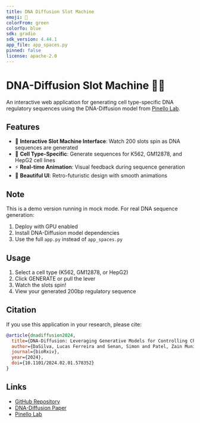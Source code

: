 ```yaml
---
title: DNA Diffusion Slot Machine
emoji: 🧬
colorFrom: green
colorTo: blue
sdk: gradio
sdk_version: 4.44.1
app_file: app_spaces.py
pinned: false
license: apache-2.0
---
```


# DNA-Diffusion Slot Machine 🎰🧬

An interactive web application for generating cell type-specific DNA regulatory sequences using the DNA-Diffusion model from [Pinello Lab](https://pinellolab.org).

## Features

- 🎰 **Interactive Slot Machine Interface**: Watch 200 slots spin as DNA sequences are generated
- 🧬 **Cell Type-Specific**: Generate sequences for K562, GM12878, and HepG2 cell lines
- ⚡ **Real-time Animation**: Visual feedback during sequence generation
- 🎨 **Beautiful UI**: Retro-futuristic design with smooth animations

## Note

This is a demo version running in mock mode. For real DNA sequence generation:
1. Deploy with GPU enabled
2. Install DNA-Diffusion model dependencies
3. Use the full `app.py` instead of `app_spaces.py`

## Usage

1. Select a cell type (K562, GM12878, or HepG2)
2. Click GENERATE or pull the lever
3. Watch the slots spin!
4. View your generated 200bp regulatory sequence

## Citation

If you use this application in your research, please cite:

```bibtex
@article{dnadiffusion2024,
  title={DNA-Diffusion: Leveraging Generative Models for Controlling Chromatin Accessibility and Gene Expression via Synthetic Regulatory Elements},
  author={DaSilva, Lucas Ferreira and Senan, Simon and Patel, Zain Munir and others},
  journal={bioRxiv},
  year={2024},
  doi={10.1101/2024.02.01.578352}
}
```

## Links

- [GitHub Repository](https://github.com/pinellolab/gradio-dna-diffusion)
- [DNA-Diffusion Paper](https://www.biorxiv.org/content/10.1101/2024.02.01.578352v1)
- [Pinello Lab](https://pinellolab.org)